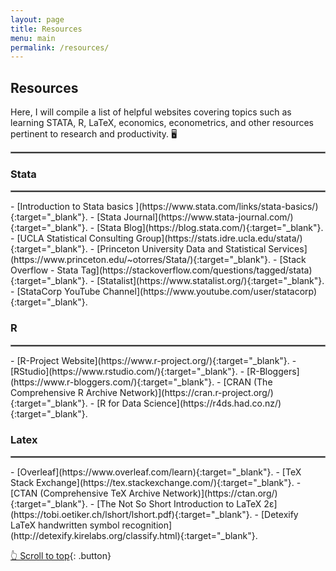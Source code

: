 ```yaml
---
layout: page
title: Resources
menu: main
permalink: /resources/
---
```

<a name="top"></a>
## Resources
Here, I will compile a list of helpful websites covering topics such as learning STATA, R, LaTeX, economics, econometrics, and other resources pertinent to research and productivity. 🖥️

<hr style="border:.25px solid grey">

### Stata
<hr style="border:.25px solid grey">
- [Introduction to Stata basics
](https://www.stata.com/links/stata-basics/){:target="_blank"}.
- [Stata Journal](https://www.stata-journal.com/){:target="_blank"}.
- [Stata Blog](https://blog.stata.com/){:target="_blank"}.
- [UCLA Statistical Consulting Group](https://stats.idre.ucla.edu/stata/){:target="_blank"}.
- [Princeton University Data and Statistical Services](https://www.princeton.edu/~otorres/Stata/){:target="_blank"}.
- [Stack Overflow - Stata Tag](https://stackoverflow.com/questions/tagged/stata){:target="_blank"}.
- [Statalist](https://www.statalist.org/){:target="_blank"}.
- [StataCorp YouTube Channel](https://www.youtube.com/user/statacorp){:target="_blank"}.

### R
<hr style="border:.25px solid grey">
- [R-Project Website](https://www.r-project.org/){:target="_blank"}.
- [RStudio](https://www.rstudio.com/){:target="_blank"}.
- [R-Bloggers](https://www.r-bloggers.com/){:target="_blank"}.
- [CRAN (The Comprehensive R Archive Network)](https://cran.r-project.org/){:target="_blank"}.
- [R for Data Science](https://r4ds.had.co.nz/){:target="_blank"}.


### Latex
<hr style="border:.25px solid grey">
- [Overleaf](https://www.overleaf.com/learn){:target="_blank"}.
- [TeX Stack Exchange](https://tex.stackexchange.com/){:target="_blank"}.
- [CTAN (Comprehensive TeX Archive Network)](https://ctan.org/){:target="_blank"}.
- [The Not So Short Introduction to LaTeX 2ε](https://tobi.oetiker.ch/lshort/lshort.pdf){:target="_blank"}.
- [Detexify LaTeX handwritten symbol recognition](http://detexify.kirelabs.org/classify.html){:target="_blank"}.

<p> </p>

[👆 Scroll to top](#top){: .button}
